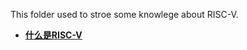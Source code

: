 This folder used to stroe some knowlege about RISC-V.

+ **[什么是RISC-V](https://github.com/lowkeyway/Embedded/blob/master/Hardware/Processor%20architecture/RISC-V/%E4%BB%80%E4%B9%88%E6%98%AFRISC-V%EF%BC%88%E7%99%BE%E5%BA%A6%E7%99%BE%E7%A7%91%EF%BC%89.md)**
